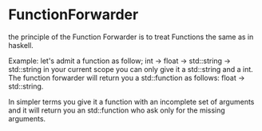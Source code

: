 # FunctionForwarder

the principle of the Function Forwarder is to treat Functions the same as in haskell.

Example: let's admit a function as follow; int -> float -> std::string -> std::string in your current scope you can only give it a std::string and a int.
The function forwarder will return you a std::function as follows: float -> std::string.

In simpler terms you give it a function with an incomplete set of arguments and it will return you an std::function who ask only for the missing arguments. 